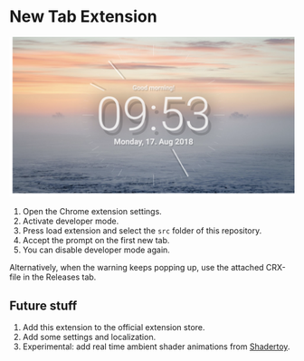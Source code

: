 # New Tab Extension

![image1](img1.png)

  1. Open the Chrome extension settings.
  2. Activate developer mode.
  3. Press load extension and select the `src` folder of this repository.
  4. Accept the prompt on the first new tab.
  5. You can disable developer mode again.

Alternatively, when the warning keeps popping up, use the attached CRX-file in the Releases tab.

## Future stuff

 1. Add this extension to the official extension store.
 2. Add some settings and localization.
 3. Experimental: add real time ambient shader animations from [Shadertoy](https://shadertoy.com).

